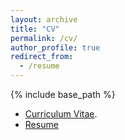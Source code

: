 ```yaml
---
layout: archive
title: "CV"
permalink: /cv/
author_profile: true
redirect_from:
  - /resume
---
```


{% include base_path %}

* [Curriculum Vitae](/files/CV_Somesh_Singh.pdf).
* [Resume](/files/Resume_Somesh_Singh.pdf)
